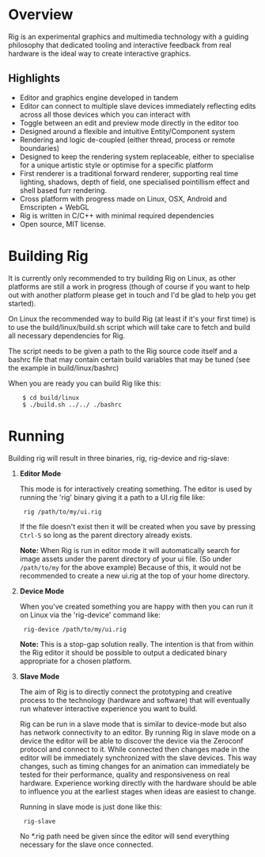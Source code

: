 # Overview

Rig is an experimental graphics and multimedia technology with a
guiding philosophy that dedicated tooling and interactive feedback
from real hardware is the ideal way to create interactive graphics.

## Highlights

* Editor and graphics engine developed in tandem
* Editor can connect to multiple slave devices immediately reflecting
  edits across all those devices which you can interact with
* Toggle between an edit and preview mode directly in the editor too
* Designed around a flexible and intuitive Entity/Component system
* Rendering and logic de-coupled (either thread, process or remote
  boundaries)
* Designed to keep the rendering system replaceable, either
  to specialise for a unique artistic style or optimise for a
  specific platform
* First renderer is a traditional forward renderer, supporting real
  time lighting, shadows, depth of field, one specialised
  pointillism effect and shell based furr rendering.
* Cross platform with progress made on Linux, OSX, Android and
  Emscripten + WebGL
* Rig is written in C/C++ with minimal required dependencies
* Open source, MIT license.

# Building Rig

It is currently only recommended to try building Rig on Linux, as
other platforms are still a work in progress (though of course if you
want to help out with another platform please get in touch and I'd be
glad to help you get started).

On Linux the recommended way to build Rig (at least if it's your first
time) is to use the build/linux/build.sh script which will take care
to fetch and build all necessary dependencies for Rig.

The script needs to be given a path to the Rig source code itself and
a bashrc file that may contain certain build variables that may be
tuned (see the example in build/linux/bashrc)

When you are ready you can build Rig like this:

        $ cd build/linux
        $ ./build.sh ../../ ./bashrc

# Running

Building rig will result in three binaries, rig, rig-device and rig-slave:

1. **Editor Mode**

    This mode is for interactively creating something. The editor is
    used by running the 'rig' binary giving it a path to a UI.rig file
    like:

        rig /path/to/my/ui.rig

    If the file doesn't exist then it will be created when you
    save by pressing `Ctrl-S` so long as the parent directory already
    exists.

    **Note:** When Rig is run in editor mode it will automatically
    search for image assets under the parent directory of your ui
    file. (So under `/path/to/my` for the above example) Because of
    this, it would not be recommended to create a new ui.rig at the
    top of your home directory.


2. **Device Mode**

    When you've created something you are happy with then you can run
    it on Linux via the 'rig-device' command like:

        rig-device /path/to/my/ui.rig

    **Note:** This is a stop-gap solution really. The intention is
    that from within the Rig editor it should be possible to output
    a dedicated binary appropriate for a chosen platform.

3. **Slave Mode**

    The aim of Rig is to directly connect the prototyping and creative
    process to the technology (hardware and software) that will
    eventually run whatever interactive experience you want to build.

    Rig can be run in a slave mode that is similar to device-mode but
    also has network connectivity to an editor. By running Rig in
    slave mode on a device the editor will be able to discover the
    device via the Zeroconf protocol and connect to it. While connected
    then changes made in the editor will be immediately synchronized
    with the slave devices. This way changes, such as timing changes
    for an animation can immediately be tested for their performance,
    quality and responsiveness on real hardware. Experience working
    directly with the hardware should be able to influence you
    at the earliest stages when ideas are easiest to change.

    Running in slave mode is just done like this:

        rig-slave

    No *.rig path need be given since the editor will send everything
    necessary for the slave once connected.
